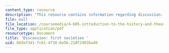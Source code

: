 ```yaml
---
content_type: resource
description: 'This resource contains information regarding discussion: first societies.'
file: null
file_location: /coursemedia/4-605-introduction-to-the-history-and-theory-of-architecture-spring-2012/b69af3d1fc614f306e56210f2403ba40_MIT4_605S12_rec01.pdf
file_type: application/pdf
resourcetype: Document
title: 'Discussion: first societies '
uid: b69af3d1-fc61-4f30-6e56-210f2403ba40
---
```


